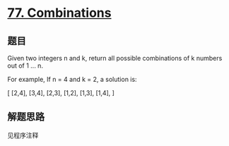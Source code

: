 # [77. Combinations](https://leetcode.com/problems/combinations/)

## 题目
Given two integers n and k, return all possible combinations of k numbers out of 1 ... n.


For example,
If n = 4 and k = 2, a solution is:


[
  [2,4],
  [3,4],
  [2,3],
  [1,2],
  [1,3],
  [1,4],
]

## 解题思路

见程序注释
